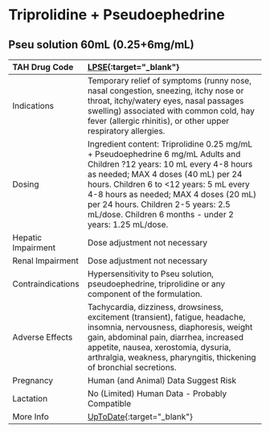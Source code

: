 # Triprolidine + Pseudoephedrine

## Pseu solution 60mL (0.25+6mg/mL)

| TAH Drug Code      | [LPSE](https://www.tahsda.org.tw/drugs/hissearch.php?drug_code=LPSE){:target="_blank"}                                                                                                                                                                                                                                                               |
|:-------------------|:-----------------------------------------------------------------------------------------------------------------------------------------------------------------------------------------------------------------------------------------------------------------------------------------------------------------------------------------------------|
| Indications        | Temporary relief of symptoms (runny nose, nasal congestion, sneezing, itchy nose or throat, itchy/watery eyes, nasal passages swelling) associated with common cold, hay fever (allergic rhinitis), or other upper respiratory allergies.                                                                                                            |
| Dosing             | Ingredient content: Triprolidine 0.25 mg/mL + Pseudoephedrine 6 mg/mL Adults and Children ?12 years: 10 mL every 4-8 hours as needed; MAX 4 doses (40 mL) per 24 hours. Children 6 to <12 years: 5 mL every 4-8 hours as needed; MAX 4 doses (20 mL) per 24 hours. Children 2-5 years: 2.5 mL/dose. Children 6 months - under 2 years: 1.25 mL/dose. |
| Hepatic Impairment | Dose adjustment not necessary                                                                                                                                                                                                                                                                                                                        |
| Renal Impairment   | Dose adjustment not necessary                                                                                                                                                                                                                                                                                                                        |
| Contraindications  | Hypersensitivity to Pseu solution, pseudoephedrine, triprolidine or any component of the formulation.                                                                                                                                                                                                                                                |
| Adverse Effects    | Tachycardia, dizziness, drowsiness, excitement (transient), fatigue, headache, insomnia, nervousness, diaphoresis, weight gain, abdominal pain, diarrhea, increased appetite, nausea, xerostomia, dysuria, arthralgia, weakness, pharyngitis, thickening of bronchial secretions.                                                                    |
| Pregnancy          | Human (and Animal) Data Suggest Risk                                                                                                                                                                                                                                                                                                                 |
| Lactation          | No (Limited) Human Data - Probably Compatible                                                                                                                                                                                                                                                                                                        |
| More Info          | [UpToDate](https://www.uptodate.com/contents/triprolidine-and-pseudoephedrine-drug-information){:target="_blank"}                                                                                                                                                                                                                                    |

